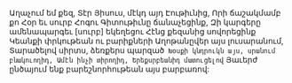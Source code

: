 
Աղաչում եմ քեզ, Տէր Յիսուս, մէկդ այդ
Էութիւնից,
Որի ճաշակմամբ քո Հօր եւ սուրբ Հոգու
Գիտութիւնը ճանաչեցինք,
Զի կարգերը ամենապարգեւ [սուրբ] եկեղեցու
Հէնց քեզանից սովորեցինք
Կեանքի փրկութեան ու բարիքների
Աղոթանըվեր այս լուսարանում,
Տարածելով սիրտս, ձեռքերս պարզած`
Խօսքի կնդրուկն այս, սրանում բնակուողիդ,
Ամէն ինչի տիրողիդ,
Երեքսրբեանիդ մատուցելով`
Յաւերժ ընծայում ենք բարեշնորհութեան այս
բարբառով:
